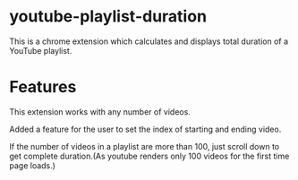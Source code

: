 # youtube-playlist-duration
This is a chrome extension which calculates and displays total duration of a YouTube playlist. 

# Features

This extension works with any number of videos.

Added a feature for the user to set the index of starting and ending video.

If the number of videos in a playlist are more than 100, just scroll down to get complete duration.(As youtube renders only 100 videos for the first time page loads.)

